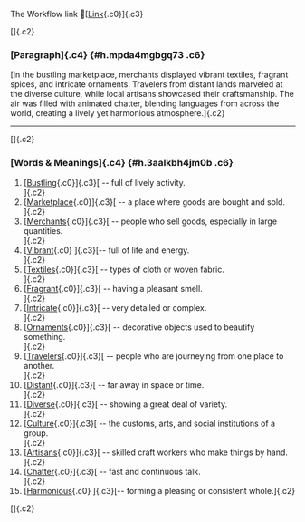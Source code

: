 The Workflow link
👏[[Link](https://www.google.com/url?q=http://www.google.com&sa=D&source=editors&ust=1757443076251041&usg=AOvVaw1z9X2z6FEV-xiwEna-95UZ){.c0}]{.c3}

[]{.c2}

### [Paragraph]{.c4} {#h.mpda4mgbgq73 .c6}

[In the bustling marketplace, merchants displayed vibrant textiles,
fragrant spices, and intricate ornaments. Travelers from distant lands
marveled at the diverse culture, while local artisans showcased their
craftsmanship. The air was filled with animated chatter, blending
languages from across the world, creating a lively yet harmonious
atmosphere.]{.c2}

------------------------------------------------------------------------

[]{.c2}

### [Words & Meanings]{.c4} {#h.3aalkbh4jm0b .c6}

1.  [[Bustling](https://www.google.com/url?q=http://www.google.com&sa=D&source=editors&ust=1757443076252834&usg=AOvVaw33QKvpJ71XCSAS4APR2lhm){.c0}]{.c3}[ --
    full of lively activity.\
    ]{.c2}
2.  [[Marketplace](https://www.google.com/url?q=http://www.google.com&sa=D&source=editors&ust=1757443076253190&usg=AOvVaw3uKBtbheX3-zVKnRUuLcgx){.c0}]{.c3}[ --
    a place where goods are bought and sold.\
    ]{.c2}
3.  [[Merchants](https://www.google.com/url?q=http://www.google.com&sa=D&source=editors&ust=1757443076253561&usg=AOvVaw0ihQZ7Q2-CsralSpFAmBZM){.c0}]{.c3}[ --
    people who sell goods, especially in large quantities.\
    ]{.c2}
4.  [[Vibrant](https://www.google.com/url?q=http://www.google.com&sa=D&source=editors&ust=1757443076253865&usg=AOvVaw2X2sYA7Gyz6z9Ez7gRJ8yZ){.c0}
    ]{.c3}[-- full of life and energy.\
    ]{.c2}
5.  [[Textiles](https://www.google.com/url?q=http://www.google.com&sa=D&source=editors&ust=1757443076254154&usg=AOvVaw1lufb7BCR5E-J_0cPNUaDp){.c0}]{.c3}[ --
    types of cloth or woven fabric.\
    ]{.c2}
6.  [[Fragrant](https://www.google.com/url?q=http://www.google.com&sa=D&source=editors&ust=1757443076254576&usg=AOvVaw0tc8yEck8UF3uEBuEQjzQq){.c0}]{.c3}[ --
    having a pleasant smell.\
    ]{.c2}
7.  [[Intricate](https://www.google.com/url?q=http://www.google.com&sa=D&source=editors&ust=1757443076254935&usg=AOvVaw31Q-LuWgHzElWk6swAAZRs){.c0}]{.c3}[ --
    very detailed or complex.\
    ]{.c2}
8.  [[Ornaments](https://www.google.com/url?q=http://www.google.com&sa=D&source=editors&ust=1757443076255381&usg=AOvVaw0Qh2TVgeWknwIWTYb614AO){.c0}]{.c3}[ --
    decorative objects used to beautify something.\
    ]{.c2}
9.  [[Travelers](https://www.google.com/url?q=http://www.google.com&sa=D&source=editors&ust=1757443076255727&usg=AOvVaw2iEs_SyBT8Pw77kW7cTv0t){.c0}]{.c3}[ --
    people who are journeying from one place to another.\
    ]{.c2}
10. [[Distant](https://www.google.com/url?q=http://www.google.com&sa=D&source=editors&ust=1757443076256056&usg=AOvVaw1H8fkjymQ2ZiR1byQK5mij){.c0}]{.c3}[ --
    far away in space or time.\
    ]{.c2}
11. [[Diverse](https://www.google.com/url?q=http://www.google.com&sa=D&source=editors&ust=1757443076256337&usg=AOvVaw1C55Vt-uthP6APtuBD7h8t){.c0}]{.c3}[ --
    showing a great deal of variety.\
    ]{.c2}
12. [[Culture](https://www.google.com/url?q=http://www.google.com&sa=D&source=editors&ust=1757443076256573&usg=AOvVaw0fW04IAkM5U8B4LVMkDTvw){.c0}]{.c3}[ --
    the customs, arts, and social institutions of a group.\
    ]{.c2}
13. [[Artisans](https://www.google.com/url?q=http://www.google.com&sa=D&source=editors&ust=1757443076256887&usg=AOvVaw1Uf43j0_fcX30D02mr39TC){.c0}]{.c3}[ --
    skilled craft workers who make things by hand.\
    ]{.c2}
14. [[Chatter](https://www.google.com/url?q=http://www.google.com&sa=D&source=editors&ust=1757443076257189&usg=AOvVaw13UMXVmaXS_DjM8ot3cHSV){.c0}]{.c3}[ --
    fast and continuous talk.\
    ]{.c2}
15. [[Harmonious](https://www.google.com/url?q=http://www.google.com&sa=D&source=editors&ust=1757443076257549&usg=AOvVaw01SERbxa1hh9Ak09boNsuu){.c0}
    ]{.c3}[-- forming a pleasing or consistent whole.]{.c2}

[]{.c2}
